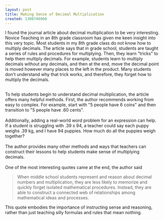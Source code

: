 ```yaml
---
layout: post
title: Making Sense of Decimal Multiplication
created: 1300746960
---
```

<p>I found the journal article about decimal multiplication to be very interesting. Novice Teaching in an 8th grade classroom has given me keen insight into this very topic. Most students in my 8th grade class do not know how to multiply decimals. The article says that in grade school, students are taught a series of rules and procedures for multiplying. Then, they learn &quot;tricks&quot; to help them multiply decimals. For example, students learn to multiply decimals without any decimals, and then at the end, move the decimal point is moved however many places to the left in the product. Many students don&#39;t understand why that trick works, and therefore, they forget how to multiply the decimals.</p>
<div>
	<br />
	To help students begin to understand decimal multiplication, the article offers many helpful methods. First, the author recommends working from easy to complex. For example, start with &quot;5 people have 6 coins&quot; and then transition to &quot;5 people have .60 cents&quot;.</div>
<div>
	&nbsp;</div>
<div>
	Additionally, adding a real-world word problem for an expression can help. If a student is struggling with .39 x 94, a teacher could say each puppy weighs .39 kg, and I have 94 puppies. How much do all the puppies weigh together?</div>
<div>
	&nbsp;</div>
<div>
	The author provides many other methods and ways that teachers can construct their lessons to help students make sense of multiplying decimals.</div>
<div>
	<br />
	One of the most interesting quotes came at the end, the author said</div>
<div>
	<blockquote>
		When middle school students represent and reason about decimal numbers and multiplication, they are less likely to memorize and quickly forget isolated mathematical procedures. Instead, they are able to construct a connected web of relationships among mathematical ideas and processes.</blockquote>
	This quote embodies the importance of instructing sense and reasoning, rather than just teaching silly formulas and rules that mean nothing.</div>
